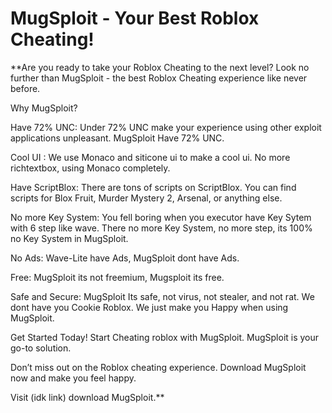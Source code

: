 # MugSploit - Your Best Roblox Cheating!
 **Are you ready to take your Roblox Cheating to the next level? Look no further than MugSploit - the best Roblox Cheating experience like never before. 

Why MugSploit?

Have 72% UNC: Under 72% UNC make your experience using other exploit applications unpleasant. MugSploit Have 72% UNC.

Cool UI : We use Monaco and siticone ui to make a cool ui. No more richtextbox, using Monaco completely.

Have ScriptBlox: There are tons of scripts on ScriptBlox. You can find scripts for Blox Fruit, Murder Mystery 2, Arsenal, or anything else.

No more Key System: You fell boring when you executor have Key Sytem with 6 step like wave. There no more Key System, no more step, its 100% no Key System in MugSploit.

No Ads: Wave-Lite have Ads, MugSploit dont have Ads.

Free: MugSploit its not freemium, Mugsploit its free.

Safe and Secure: MugSploit Its safe, not virus, not stealer, and not rat. We dont have you Cookie Roblox. We just make you Happy when using MugSploit.

Get Started Today!
Start Cheating roblox with MugSploit. MugSploit is your go-to solution.

Don’t miss out on the Roblox cheating experience. Download MugSploit now and make you feel happy.

Visit (idk link) download MugSploit.**
